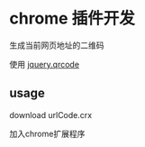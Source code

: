 # chrome 插件开发

生成当前网页地址的二维码


使用 [jquery.qrcode](https://github.com/jeromeetienne/jquery-qrcode)

## usage

download urlCode.crx

加入chrome扩展程序
